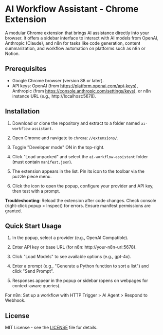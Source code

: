 # AI Workflow Assistant - Chrome Extension

A modular Chrome extension that brings AI assistance directly into your browser. It offers a sidebar interface to interact with AI models from OpenAI, Anthropic (Claude), and n8n for tasks like code generation, content summarization, and workflow automation on platforms such as n8n or Notion.

## Prerequisites

- Google Chrome browser (version 88 or later).
- API keys: OpenAI (from https://platform.openai.com/api-keys), Anthropic (from https://console.anthropic.com/settings/keys), or n8n instance URL (e.g., http://localhost:5678).

## Installation

1. Download or clone the repository and extract to a folder named `ai-workflow-assistant`.

2. Open Chrome and navigate to `chrome://extensions/`.

3. Toggle "Developer mode" ON in the top-right.

4. Click "Load unpacked" and select the `ai-workflow-assistant` folder (must contain `manifest.json`).

5. The extension appears in the list. Pin its icon to the toolbar via the puzzle piece menu.

6. Click the icon to open the popup, configure your provider and API key, then test with a prompt.

**Troubleshooting**: Reload the extension after code changes. Check console (right-click popup > Inspect) for errors. Ensure manifest permissions are granted.

## Quick Start Usage

1. In the popup, select a provider (e.g., OpenAI Compatible).

2. Enter API key or base URL (for n8n: http://your-n8n-url:5678).

3. Click "Load Models" to see available options (e.g., gpt-4o).

4. Enter a prompt (e.g., "Generate a Python function to sort a list") and click "Send Prompt".

5. Responses appear in the popup or sidebar (opens on webpages for context-aware queries).

For n8n: Set up a workflow with HTTP Trigger > AI Agent > Respond to Webhook.

## License

MIT License - see the [LICENSE](LICENSE) file for details.